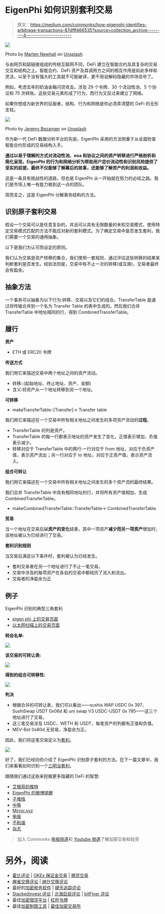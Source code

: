 # EigenPhi 如何识别套利交易

> 原文：<https://medium.com/coinmonks/how-eigenphi-identifies-arbitrage-transactions-87dfff466535?source=collection_archive---------4----------------------->

![](img/d59199371376fc41d4bf843b5e799986.png)

Photo by [Marten Newhall](https://unsplash.com/@laughayette) on [Unsplash](https://unsplash.com/)

与由网页和超链接组成的传统互联网不同，DeFi 建立在智能合约及其复杂的交易交互和结构之上。智能合约、DeFi 资产及其调用方之间的相互作用是如此多样和灵活，以至于没有强大的工具就不可能破译，更不用说解码隐藏的市场信号了。

例如，考虑去年的奶油金融闪贷攻击。涉及 29 个令牌、30 个流动性池、5 个协议和 75 次转账。这些交易元素形成了行为，而行为又反过来建立了网络。

如果你想成为新世界的征服者，结构、行为和网络是你必须弄清楚的 DeFi 的无形支柱。

![](img/d1400aa6fe2a3a0ec8bb0222320ba463.png)

Photo by [Jeremy Bezanger](https://unsplash.com/@unarchive) on [Unsplash](https://unsplash.com/)

作为新一代 DeFi 数据分析平台的先驱，EigenPhi 采用的方法侧重于从全面检查智能合约形成的交易结构入手。

**通过以易于理解的方式对流动性池、eoa 和协议之间的资产转移进行严格剖析和简化呈现，EigenPhi 的行为和网络分析为帮助用户定价流动性和识别风险提供了坚实的前提，最终不仅能够了解幕后的故事，还能够了解资产的利润和收益。**

这是一条具有挑战性的道路，但也是 EigenPhi 从一开始就在努力的必经之路。我们是市场上唯一有能力做到这一点的团队。

简而言之，这是 EigenPhi 分解事务结构的方法。

## 识别原子套利交易

假设一个交易可以是任意复杂的，并且可以具有无限数量的未知交易模式，使用特定交易模式匹配的方法不能应对新的套利模式。为了确定交易中是否发生套利，我们需要一个交易的通用抽象。

以下是我们为认可而设定的原则。

我们认为交易是资产转移的集合，我们使用一套规则，通过评估这些转移的结果来判断套利是否发生。经验法则是，交易中有不止一次的转移(或互换)，交易者最终会有盈余。

## 抽象方法

一个事务可以抽象为以下行为:转移、交易以及它们的组合。TransferTable 是通过将传输合并到一个名为 Transfer Table 的表中生成的。然后我们合并 TransferTable 中地址相同的行，得到 CombinedTransferTable。

## 履行

**资产**

*   ETH 或 ERC20 令牌

**传送方式**

我们用它来描述交易中两个地址之间的资产流动。

*   转移::(起始地址、终止地址、资产、金额)
*   含义:将资产从一个地址转移到另一个地址。

**可转移**

*   makeTransferTable::[Transfer]-> Transfer table

我们用它来描述在一个交易中所有相关地址之间发生的多项资产流动的**过程**。

*   TransferTable 的列是资产。
*   TransferTable 的每一行都表示地址的资产发生了变化，正值表示增加，负值表示减少。
*   转移对应于 TransferTable 中的两行:一行对应于 from 地址，对应于负资产值，表示资产流出；另一行对应于 to 地址，对应于正资产值，表示资产流入。

**组合可转让**

我们用它来描述在一个交易中所有相关地址之间发生的多个资产流的最终结果。

我们合并 TransferTable 中具有相同地址的行，并将所有资产值相加，生成 CombinedTransferTable。

*   makeCombinedTransferTable::TransferTable-> CombinedTransferTable

**贸易**

当一个地址在交易后**以资产的变化**结束，其中一项资产**减少而另一项资产**增加时，该地址被认为已经进行了交易。

**套利识别规则**

当交易后满足以下条件时，套利被认为已经发生。

*   套利交易者在另一个地址进行了不止一笔交易。
*   交易中涉及的每项资产在各自的交易中都经历了流入和流出。
*   交易者的净盈余为正

## 例子

EigenPhi 识别的典型三角套利

*   [eigen phi 上的交易页面](https://www.eigenphi.io/ethereum/tx/0xd5b0c82326493690e05c3ac4be63e8bb7763f1a99fbea6db293ec317c8ce5595)
*   [以太网扫描上的交易页面](https://etherscan.io/tx/0xd5b0c82326493690e05c3ac4be63e8bb7763f1a99fbea6db293ec317c8ce5595)

**转会名单:**

![](img/162ff3c2b01d503c427dbcd93db7c9d6.png)

**该交易的可转让表:**

![](img/41d3b742ea589f2f85e4967cb21a9c8f.png)

**得到的组合可转移性:**

![](img/f1749a4b06702c1711f5cc13ecd88b4d.png)

**判决**

*   根据合并的可转让表，我们可以看出——sushis WAP USDC 0x 397、SushiSwap USDT 0x06d 和 uni swap V3 USDC-USDT 0x 785——这三个地址进行了交易。
*   这三笔交易涉及 USDC、WETH 和 USDT，每笔资产的列都有正值和负值。
*   MEV-Bot 0x80d 无贸易，净盈余为正。

因此，我们将这笔交易定义为[套利](https://www.eigenphi.io/ethereum/tx/0xd5b0c82326493690e05c3ac4be63e8bb7763f1a99fbea6db293ec317c8ce5595)。

![](img/19e06da025a94a6459c3ef1937cbf51e.png)

好了，我们已经向你介绍了 EigenPhi 识别原子套利的方法。在下一篇文章中，我们来看看如何识别一个[三明治套利](https://eigenphi.io/ethereum/sandwich)。

跟随我们通过这些来挖掘更多隐藏的 DeFi 的智慧:

*   [艾根菲的推特](https://twitter.com/eigenphi)
*   [EigenPhi 的微博提醒](https://twitter.com/eigenphi_alert)
*   [子堆栈](https://eigenphi.substack.com/)
*   [中等](/@eigenphi)
*   [Mirror.xyz](https://mirror.xyz/0xc19565163aFdEe3783FC970E4Bd0275B11848d34)
*   [电报](https://t.me/WisdomOfDeFi)
*   [不和谐](https://discord.com/invite/JXD8cyzR2a)
*   [杂志](https://www.getrevue.co/profile/EigenPhi)

> 加入 Coinmonks [电报频道](https://t.me/coincodecap)和 [Youtube 频道](https://www.youtube.com/c/coinmonks/videos)了解加密交易和投资

# 另外，阅读

*   [霍比评论](https://coincodecap.com/huobi-review) | [OKEx 保证金交易](https://coincodecap.com/okex-margin-trading) | [期货交易](https://coincodecap.com/futures-trading)
*   [麻雀交换评论](https://coincodecap.com/sparrow-exchange-review) | [纳什交换评论](https://coincodecap.com/nash-exchange-review)
*   最好的[加密税务软件](/coinmonks/best-crypto-tax-tool-for-my-money-72d4b430816b) | [硬币追踪评论](/coinmonks/cointracking-review-a-reliable-cryptocurrency-tax-software-5114e3eb5737)
*   [Stackedinvest 评论](https://coincodecap.com/stackedinvest-review) | [北海巨妖评论](/coinmonks/kraken-review-6165fc1056ac) | [bitFlyer 评论](https://coincodecap.com/bitflyer-review)
*   最佳[加密借贷平台](/coinmonks/top-5-crypto-lending-platforms-in-2020-that-you-need-to-know-a1b675cec3fa) | [杠杆令牌](/coinmonks/leveraged-token-3f5257808b22)
*   最佳[加密制图工具](/coinmonks/what-are-the-best-charting-platforms-for-cryptocurrency-trading-85aade584d80) | [最佳加密交易所](/coinmonks/crypto-exchange-dd2f9d6f3769)
